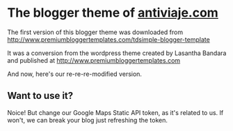# The blogger theme of <a href="antiviaje.com">antiviaje.com</a>

The first version of this blogger theme was downloaded from http://www.premiumbloggertemplates.com/tdsimple-blogger-template

It was a conversion from the wordpress theme created by Lasantha Bandara and published at http://www.premiumbloggertemplates.com

And now, here's our re-re-re-modified version.

## Want to use it?
Noice! But change our Google Maps Static API token, as it's related to us. If won't, we can break your blog just refreshing the token.
